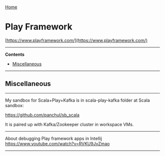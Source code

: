 [Home](Readme.md)
# Play Framework

[https://www.playframework.com/](https://www.playframework.com/)

---

**Contents**

- [Miscellaneous](PlayFramework.md#miscellaneous)

---

## Miscellaneous

---

My sandbox for Scala+Play+Kafka is in scala-play-kafka folder at Scala sandbox:

https://github.com/panchul/sb_scala

It is paired up with Kafka/Zookeeper cluster in workspace VMs.

---

About debugging Play framework apps in Intellij
https://www.youtube.com/watch?v=RVKU9JvZmao

---